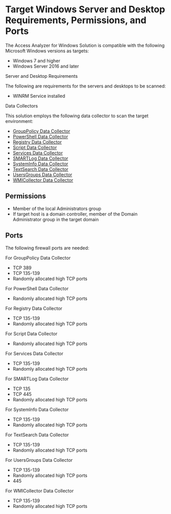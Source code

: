 # Target Windows Server and Desktop Requirements, Permissions, and Ports

The Access Analyzer for Windows Solution is compatible with the following Microsoft Windows versions
as targets:

- Windows 7 and higher
- Windows Server 2016 and later

Server and Desktop Requirements

The following are requirements for the servers and desktops to be scanned:

- WINRM Service installed

Data Collectors

This solution employs the following data collector to scan the target environment:

- [GroupPolicy Data Collector](/docs/accessanalyzer/12.0/administration/data-collectors/grouppolicy/overview.md)
- [PowerShell Data Collector](/docs/accessanalyzer/12.0/administration/data-collectors/powershell/overview.md)
- [Registry Data Collector](/docs/accessanalyzer/12.0/administration/data-collectors/registry.md)
- [Script Data Collector](/docs/accessanalyzer/12.0/administration/data-collectors/script/overview.md)
- [Services Data Collector](/docs/accessanalyzer/12.0/administration/data-collectors/services.md)
- [SMARTLog Data Collector](/docs/accessanalyzer/12.0/administration/data-collectors/smartlog/overview.md)
- [SystemInfo Data Collector](/docs/accessanalyzer/12.0/administration/data-collectors/systeminfo/overview.md)
- [TextSearch Data Collector](/docs/accessanalyzer/12.0/administration/data-collectors/textsearch/overview.md)
- [UsersGroups Data Collector](/docs/accessanalyzer/12.0/administration/data-collectors/usersgroups/overview.md)
- [WMICollector Data Collector](/docs/accessanalyzer/12.0/administration/data-collectors/wmicollector/overview.md)

## Permissions

- Member of the local Administrators group
- If target host is a domain controller, member of the Domain Administrator group in the target
  domain

## Ports

The following firewall ports are needed:

For GroupPolicy Data Collector

- TCP 389
- TCP 135-139
- Randomly allocated high TCP ports

For PowerShell Data Collector

- Randomly allocated high TCP ports

For Registry Data Collector

- TCP 135-139
- Randomly allocated high TCP ports

For Script Data Collector

- Randomly allocated high TCP ports

For Services Data Collector

- TCP 135-139
- Randomly allocated high TCP ports

For SMARTLog Data Collector

- TCP 135
- TCP 445
- Randomly allocated high TCP ports

For SystemInfo Data Collector

- TCP 135-139
- Randomly allocated high TCP ports

For TextSearch Data Collector

- TCP 135-139
- Randomly allocated high TCP ports

For UsersGroups Data Collector

- TCP 135-139
- Randomly allocated high TCP ports
- 445

For WMICollector Data Collector

- TCP 135-139
- Randomly allocated high TCP ports
